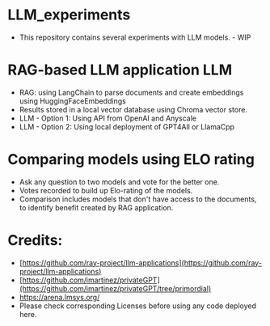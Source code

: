 # LLM_experiments
* This repository contains several experiments with LLM models. - WIP

# RAG-based LLM application LLM 
* RAG: using LangChain to parse documents and create embeddings using HuggingFaceEmbeddings 
* Results stored in a local vector database using Chroma vector store.
* LLM - Option 1: Using API from OpenAI and Anyscale
* LLM - Option 2: Using local deployment of GPT4All or LlamaCpp

# Comparing models using ELO rating
* Ask any question to two models and vote for the better one.
* Votes recorded to build up Elo-rating of the models.
* Comparison includes models that don't have access to the documents, to identify benefit created by RAG application.

# Credits:
* [https://github.com/ray-project/llm-applications](https://github.com/ray-project/llm-applications)
* [https://github.com/imartinez/privateGPT](https://github.com/imartinez/privateGPT/tree/primordial)
* https://arena.lmsys.org/
* Please check corresponding Licenses before using any code deployed here.
